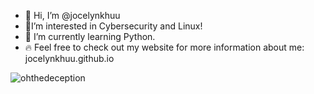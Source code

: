 - 👋 Hi, I’m @jocelynkhuu
- 🐧I’m interested in Cybersecurity and Linux!
- 🌱 I’m currently learning Python.
- 🔥 Feel free to check out my website for more information about me: jocelynkhuu.github.io

<!---
jocelynkhuu/jocelynkhuu is a ✨ special ✨ repository because its `README.md` (this file) appears on your GitHub profile.
You can click the Preview link to take a look at your changes.
--->

![ohthedeception](https://user-images.githubusercontent.com/62637533/122638552-8e46ff00-d0a9-11eb-9263-044bd3b479b7.png)
